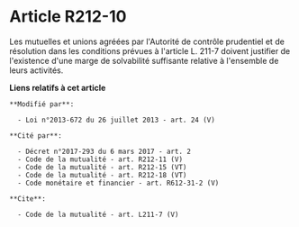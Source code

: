 # Article R212-10

Les mutuelles et unions agréées par l'Autorité de contrôle prudentiel et de résolution dans les conditions prévues à
l'article L. 211-7 doivent justifier de l'existence d'une marge de solvabilité suffisante relative à l'ensemble de leurs
activités.

**Liens relatifs à cet article**

	**Modifié par**:

	  - Loi n°2013-672 du 26 juillet 2013 - art. 24 (V)

	**Cité par**:

	  - Décret n°2017-293 du 6 mars 2017 - art. 2
	  - Code de la mutualité - art. R212-11 (V)
	  - Code de la mutualité - art. R212-15 (VT)
	  - Code de la mutualité - art. R212-18 (VT)
	  - Code monétaire et financier - art. R612-31-2 (V)

	**Cite**:

	  - Code de la mutualité - art. L211-7 (V)
